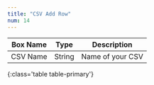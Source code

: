 ```yaml
---
title: "CSV Add Row"
num: 14
---
```


| Box Name | Type | Description | 
|-------|--------|--------
|CSV Name|String|Name of your CSV
{:class='table table-primary'}









